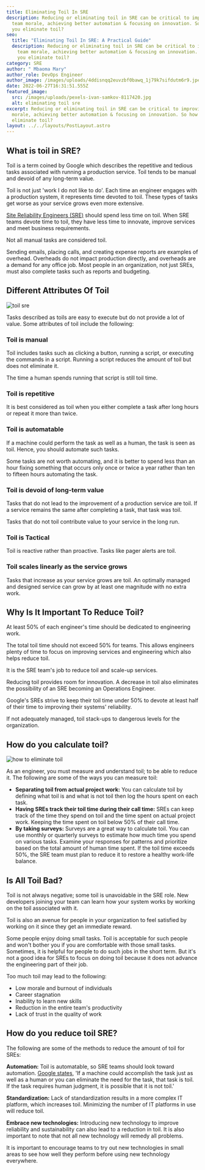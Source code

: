 ```yaml
---
title: Eliminating Toil In SRE
description: Reducing or eliminating toil in SRE can be critical to improving
  team morale, achieving better automation & focusing on innovation. So how do
  you eliminate toil?
seo:
  title: "Eliminating Toil In SRE: A Practical Guide"
  description: Reducing or eliminating toil in SRE can be critical to improving
    team morale, achieving better automation & focusing on innovation. So how do
    you eliminate toil?
category: SRE
author: " Mbaoma Mary"
author_role: DevOps Engineer
author_image: /images/uploads/4ddisnqq2euvzbf0bawq_1j79k7sifdutm6r9.jpeg
date: 2022-06-27T16:31:51.555Z
featured_image:
  src: /images/uploads/pexels-ivan-samkov-8117420.jpg
  alt: eliminating toil sre
excerpt: Reducing or eliminating toil in SRE can be critical to improving team
  morale, achieving better automation & focusing on innovation. So how do you
  eliminate toil?
layout: ../../layouts/PostLayout.astro
---
```

## What is toil in SRE?

Toil is a term coined by Google which describes the repetitive and tedious tasks associated with running a production service. Toil tends to be manual and devoid of any long-term value.

Toil is not just 'work I do not like to do'. Each time an engineer engages with a production system, it represents time devoted to toil. These types of tasks get worse as your service grows even more extensive.

[Site Reliability Engineers (SRE)](https://reliably.com/blog/what-is-a-site-reliability-engineer-and-why-you-need-one/) should spend less time on toil. When SRE teams devote time to toil, they have less time to innovate, improve services and meet business requirements.

Not all manual tasks are considered toil.

Sending emails, placing calls, and creating expense reports are examples of overhead. Overheads do not impact production directly, and overheads are a demand for any office job. Most people in an organization, not just SREs, must also complete tasks such as reports and budgeting.

## Different Attributes Of Toil

![toil sre](/images/uploads/tezos-wpn1xnccgpw-unsplash.jpg "toil sre")

Tasks described as toils are easy to execute but do not provide a lot of value. Some attributes of toil include the following:

### Toil is manual

Toil includes tasks such as clicking a button, running a script, or executing the commands in a script. Running a script reduces the amount of toil but does not eliminate it.

The time a human spends running that script is still toil time.

### Toil is repetitive

It is best considered as toil when you either complete a task after long hours or repeat it more than twice.

### Toil is automatable

If a machine could perform the task as well as a human, the task is seen as toil. Hence, you should automate such tasks.

Some tasks are not worth automating, and it is better to spend less than an hour fixing something that occurs only once or twice a year rather than ten to fifteen hours automating the task.

### Toil is devoid of long-term value

Tasks that do not lead to the improvement of a production service are toil. If a service remains the same after completing a task, that task was toil.

Tasks that do not toil contribute value to your service in the long run.

### Toil is Tactical

Toil is reactive rather than proactive. Tasks like pager alerts are toil.

### Toil scales linearly as the service grows

Tasks that increase as your service grows are toil. An optimally managed and designed service can grow by at least one magnitude with no extra work.

## Why Is It Important To Reduce Toil?

At least 50% of each engineer's time should be dedicated to engineering work.

The total toil time should not exceed 50% for teams. This allows engineers plenty of time to focus on improving services and engineering which also helps reduce toil.

It is the SRE team's job to reduce toil and scale-up services.

Reducing toil provides room for innovation. A decrease in toil also eliminates the possibility of an SRE becoming an Operations Engineer.

Google's SREs strive to keep their toil time under 50% to devote at least half of their time to improving their systems' reliability.

If not adequately managed, toil stack-ups to dangerous levels for the organization.

## How do you calculate toil?

![how to eliminate toil](/images/uploads/niranjan-_-photographs-4cvfdseo2e0-unsplash.jpg "how to eliminate toil")

As an engineer, you must measure and understand toil; to be able to reduce it. The following are some of the ways you can measure toil:

* **Separating toil from actual project work:** You can calculate toil by defining what toil is and what is not toil then log the hours spent on each task.
* **Having SREs track their toil time during their call time:** SREs can keep track of the time they spend on toil and the time spent on actual project work. Keeping the time spent on toil below 50% of their call time.
* **By taking surveys:** Surveys are a great way to calculate toil. You can use monthly or quarterly surveys to estimate how much time you spend on various tasks. Examine your responses for patterns and prioritize based on the total amount of human time spent. If the toil time exceeds 50%, the SRE team must plan to reduce it to restore a healthy work-life balance.

## Is All Toil Bad?

Toil is not always negative; some toil is unavoidable in the SRE role. New developers joining your team can learn how your system works by working on the toil associated with it.

Toil is also an avenue for people in your organization to feel satisfied by working on it since they get an immediate reward.

Some people enjoy doing small tasks. Toil is acceptable for such people and won't bother you if you are comfortable with those small tasks. Sometimes, it is helpful for people to do such jobs in the short term. But it's not a good idea for SREs to focus on doing toil because it does not advance the engineering part of their job.

Too much toil may lead to the following:

* Low morale and burnout of individuals
* Career stagnation
* Inability to learn new skills
* Reduction in the entire team's productivity
* Lack of trust in the quality of work

## How do you reduce toil SRE?

The following are some of the methods to reduce the amount of toil for SREs:

**Automation:** Toil is automatable, so SRE teams should look toward automation. [Google states](https://sre.google/sre-book/eliminating-toil/), 'If a machine could accomplish the task just as well as a human or you can eliminate the need for the task, that task is toil. If the task requires human judgment, it is possible that it is not toil.'

**Standardization:** Lack of standardization results in a more complex IT platform, which increases toil. Minimizing the number of IT platforms in use will reduce toil.

**Embrace new technologies:** Introducing new technology to improve reliability and sustainability can also lead to a reduction in toil. It is also important to note that not all new technology will remedy all problems.

It is important to encourage teams to try out new technologies in small areas to see how well they perform before using new technology everywhere.